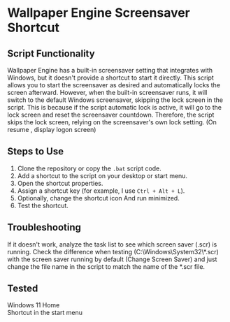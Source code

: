 # Wallpaper Engine Screensaver Shortcut

## Script Functionality
Wallpaper Engine has a built-in screensaver setting that integrates with Windows, but it doesn't provide a shortcut to start it directly. This script allows you to start the screensaver as desired and automatically locks the screen afterward. However, when the built-in screensaver runs, it will switch to the default Windows screensaver, skipping the lock screen in the script. This is because if the script automatic lock is active, it will go to the lock screen and reset the screensaver countdown. Therefore, the script skips the lock screen, relying on the screensaver's own lock setting. (On resume , display logon screen)

## Steps to Use
1. Clone the repository or copy the `.bat` script code.
2. Add a shortcut to the script on your desktop or start menu.
3. Open the shortcut properties.
4. Assign a shortcut key (for example, I use `Ctrl + Alt + L`).
5. Optionally, change the shortcut icon And run minimized.
6. Test the shortcut.

## Troubleshooting

If it doesn't work, analyze the task list to see which screen saver (.scr) is running. Check the difference when testing (C:\Windows\System32\\*.scr) with the screen saver running by default (Change Screen Saver) and just change the file name in the script to match the name of the *.scr file.

## Tested
Windows 11 Home  
Shortcut in the start menu  
